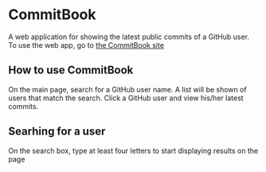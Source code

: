 # CommitBook
A web application for showing the latest public commits of a GitHub user. To use the web app, go to [the CommitBook site](https://commitbook.herokuapp.com/)

## How to use CommitBook
On the main page, search for a GitHub user name. A list will be shown of users that match the search. Click a GitHub user and view his/her latest commits.

## Searhing for a user
On the search box, type at least four letters to start displaying results on the page